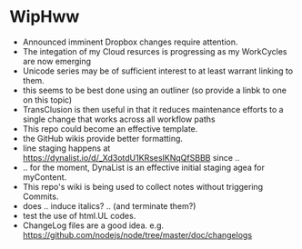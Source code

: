# WipHww

* Announced imminent Dropbox changes require attention.
* The integation of my Cloud resurces is progressing as my WorkCycles are now emerging
* Unicode series may be of sufficient interest to at least warrant linking to them.
* this seems to be best done using an outliner (so provide a linbk to one on this topic)
* TransClusion is then useful in that it reduces maintenance efforts to a single change that works across all workflow paths
* This repo could become an effective template.
* the GitHub wikis provide better formatting.
* line staging happens at https://dynalist.io/d/_Xd3otdU1KRsesIKNqQfSBBB since ..
* .. for the moment, DynaList is an effective initial staging agea for myContent.
* This repo's wiki is being used to collect notes without triggering Commits.
* does .. induce italics? .. (and terminate them?)
* test the use of html.UL codes.
* ChangeLog files are a good idea.  e.g. https://github.com/nodejs/node/tree/master/doc/changelogs
